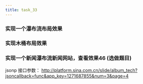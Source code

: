 ```yaml
---
title: task_33
---
```


### 实现一个瀑布流布局效果

### 实现木桶布局效果

### 实现一个新闻瀑布流新闻网站，查看效果46 (选做题目)
jsonp 接口参数： http://platform.sina.com.cn/slide/album_tech?jsoncallback=func&app_key=1271687855&num=3&page=4